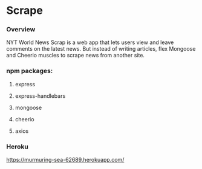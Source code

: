 # Scrape

### Overview

NYT World News Scrap is a web app that lets users view and leave comments on the latest news. But instead of writing articles, flex Mongoose and Cheerio muscles to scrape news from another site.



### npm packages:

   1. express

   2. express-handlebars

   3. mongoose

   4. cheerio

   5. axios


### Heroku 
https://murmuring-sea-62689.herokuapp.com/